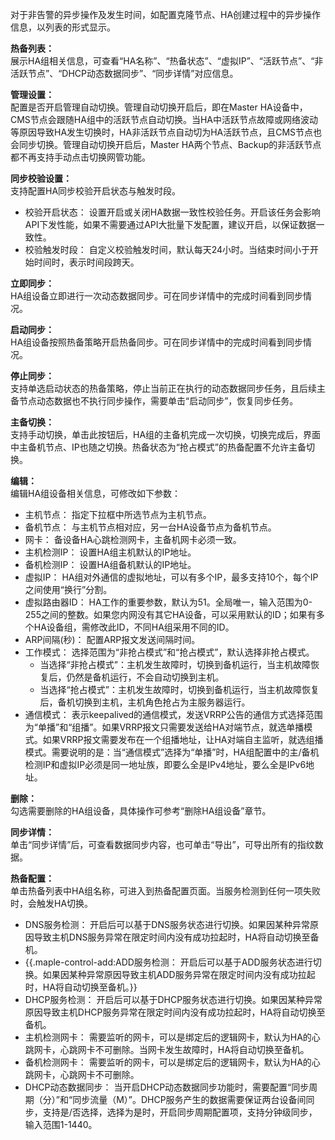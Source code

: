 对于非告警的异步操作及发生时间，如配置克隆节点、HA创建过程中的异步操作信息，以列表的形式显示。

**热备列表：**  
展示HA组相关信息，可查看“HA名称”、“热备状态”、“虚拟IP”、“活跃节点”、“非活跃节点”、“DHCP动态数据同步”、“同步详情”对应信息。

**管理设置：**  
配置是否开启管理自动切换。管理自动切换开启后，即在Master HA设备中，CMS节点会跟随HA组中的活跃节点自动切换。当HA中活跃节点故障或网络波动等原因导致HA发生切换时，HA非活跃节点自动切为HA活跃节点，且CMS节点也会同步切换。管理自动切换开启后，Master HA两个节点、Backup的非活跃节点都不再支持手动点击切换网管功能。

**同步校验设置：**  
支持配置HA同步校验开启状态与触发时段。
- 校验开启状态： 设置开启或关闭HA数据一致性校验任务。开启该任务会影响API下发性能，如果不需要通过API大批量下发配置，建议开启，以保证数据一致性。
- 校验触发时段： 自定义校验触发时间，默认每天24小时。当结束时间小于开始时间时，表示时间段跨天。

**立即同步：**  
HA组设备立即进行一次动态数据同步。可在同步详情中的完成时间看到同步情况。

**启动同步：**  
HA组设备按照热备策略开启热备同步。可在同步详情中的完成时间看到同步情况。

**停止同步：**  
支持单选启动状态的热备策略，停止当前正在执行的动态数据同步任务，且后续主备节点动态数据也不执行同步操作，需要单击“启动同步”，恢复同步任务。

**主备切换：**  
支持手动切换，单击此按钮后，HA组的主备机完成一次切换，切换完成后，界面中主备机节点、IP也随之切换。热备状态为“抢占模式”的热备配置不允许主备切换。

**编辑：**  
编辑HA组设备相关信息，可修改如下参数：
- 主机节点： 指定下拉框中所选节点为主机节点。
- 备机节点： 与主机节点相对应，另一台HA设备节点为备机节点。
- 网卡： 备设备HA心跳检测网卡，主备机网卡必须一致。
- 主机检测IP： 设置HA组主机默认的IP地址。
- 备机检测IP： 设置HA组备机默认的IP地址。
- 虚拟IP： HA组对外通信的虚拟地址，可以有多个IP，最多支持10个，每个IP之间使用“换行”分割。
- 虚拟路由器ID： HA工作的重要参数，默认为51。全局唯一，输入范围为0-255之间的整数。如果您内网没有其它HA设备，可以采用默认的ID；如果有多个HA设备组，需修改此ID，不同HA组采用不同的ID。
- ARP间隔(秒)： 配置ARP报文发送间隔时间。
- 工作模式： 选择范围为“非抢占模式”和“抢占模式”，默认选择非抢占模式。
  - 当选择“非抢占模式”：主机发生故障时，切换到备机运行，当主机故障恢复后，仍然是备机运行，不会自动切换到主机。
  - 当选择“抢占模式”：主机发生故障时，切换到备机运行，当主机故障恢复后，备机切换到主机，主机角色抢占为主服务器运行。
- 通信模式： 表示keepalived的通信模式，发送VRRP公告的通信方式选择范围为“单播”和“组播”。如果VRRP报文只需要发送给HA对端节点，就选单播模式。如果VRRP报文需要发布在一个组播地址，让HA对端自主监听，就选组播模式。需要说明的是：当“通信模式”选择为“单播”时，HA组配置中的主/备机检测IP和虚拟IP必须是同一地址族，即要么全是IPv4地址，要么全是IPv6地址。

**删除：**  
勾选需要删除的HA组设备，具体操作可参考“删除HA组设备”章节。

**同步详情：**  
单击“同步详情”后，可查看数据同步内容，也可单击“导出”，可导出所有的指纹数据。

**热备配置：**  
单击热备列表中HA组名称，可进入到热备配置页面。当服务检测到任何一项失败时，会触发HA切换。
- DNS服务检测： 开启后可以基于DNS服务状态进行切换。如果因某种异常原因导致主机DNS服务异常在限定时间内没有成功拉起时，HA将自动切换至备机。
- {{.maple-control-add:ADD服务检测： 开启后可以基于ADD服务状态进行切换。如果因某种异常原因导致主机ADD服务异常在限定时间内没有成功拉起时，HA将自动切换至备机。}}
- DHCP服务检测： 开启后可以基于DHCP服务状态进行切换。如果因某种异常原因导致主机DHCP服务异常在限定时间内没有成功拉起时，HA将自动切换至备机。
- 主机检测网卡： 需要监听的网卡，可以是绑定后的逻辑网卡，默认为HA的心跳网卡，心跳网卡不可删除。当网卡发生故障时，HA将自动切换至备机。
- 备机检测网卡： 需要监听的网卡，可以是绑定后的逻辑网卡，默认为HA的心跳网卡，心跳网卡不可删除。
- DHCP动态数据同步： 当开启DHCP动态数据同步功能时，需要配置“同步周期（分）”和“同步流量（M）”。DHCP服务产生的数据需要保证两台设备间同步，支持是/否选择，选择为是时，开启同步周期配置项，支持分钟级同步，输入范围1-1440。
